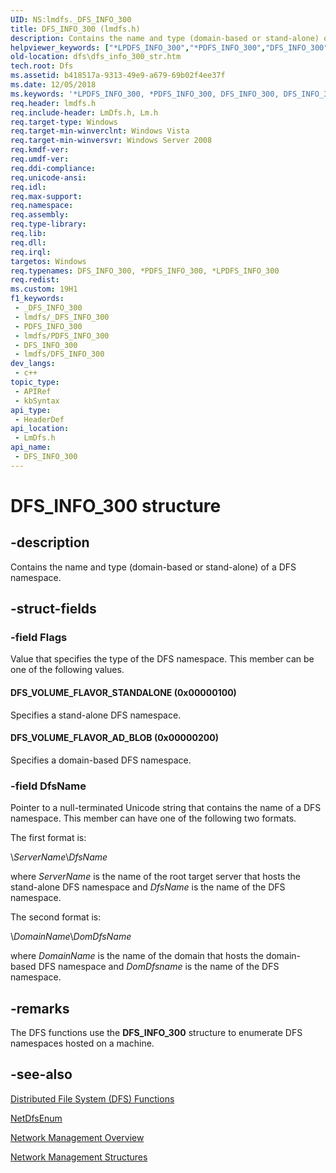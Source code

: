 ```yaml
---
UID: NS:lmdfs._DFS_INFO_300
title: DFS_INFO_300 (lmdfs.h)
description: Contains the name and type (domain-based or stand-alone) of a DFS namespace.
helpviewer_keywords: ["*LPDFS_INFO_300","*PDFS_INFO_300","DFS_INFO_300","DFS_INFO_300 structure [Distributed File System]","DFS_VOLUME_FLAVOR_AD_BLOB","DFS_VOLUME_FLAVOR_STANDALONE","LPDFS_INFO_300","LPDFS_INFO_300 structure pointer [Distributed File System]","PDFS_INFO_300","PDFS_INFO_300 structure pointer [Distributed File System]","_win32_dfs_info_300_str","dfs.dfs_info_300_str","fs.dfs_info_300_str","lmdfs/DFS_INFO_300","lmdfs/LPDFS_INFO_300","lmdfs/PDFS_INFO_300","netmgmt.dfs_info_300_str"]
old-location: dfs\dfs_info_300_str.htm
tech.root: Dfs
ms.assetid: b418517a-9313-49e9-a679-69b02f4ee37f
ms.date: 12/05/2018
ms.keywords: '*LPDFS_INFO_300, *PDFS_INFO_300, DFS_INFO_300, DFS_INFO_300 structure [Distributed File System], DFS_VOLUME_FLAVOR_AD_BLOB, DFS_VOLUME_FLAVOR_STANDALONE, LPDFS_INFO_300, LPDFS_INFO_300 structure pointer [Distributed File System], PDFS_INFO_300, PDFS_INFO_300 structure pointer [Distributed File System], _win32_dfs_info_300_str, dfs.dfs_info_300_str, fs.dfs_info_300_str, lmdfs/DFS_INFO_300, lmdfs/LPDFS_INFO_300, lmdfs/PDFS_INFO_300, netmgmt.dfs_info_300_str'
req.header: lmdfs.h
req.include-header: LmDfs.h, Lm.h
req.target-type: Windows
req.target-min-winverclnt: Windows Vista
req.target-min-winversvr: Windows Server 2008
req.kmdf-ver: 
req.umdf-ver: 
req.ddi-compliance: 
req.unicode-ansi: 
req.idl: 
req.max-support: 
req.namespace: 
req.assembly: 
req.type-library: 
req.lib: 
req.dll: 
req.irql: 
targetos: Windows
req.typenames: DFS_INFO_300, *PDFS_INFO_300, *LPDFS_INFO_300
req.redist: 
ms.custom: 19H1
f1_keywords:
 - _DFS_INFO_300
 - lmdfs/_DFS_INFO_300
 - PDFS_INFO_300
 - lmdfs/PDFS_INFO_300
 - DFS_INFO_300
 - lmdfs/DFS_INFO_300
dev_langs:
 - c++
topic_type:
 - APIRef
 - kbSyntax
api_type:
 - HeaderDef
api_location:
 - LmDfs.h
api_name:
 - DFS_INFO_300
---
```


# DFS_INFO_300 structure


## -description

Contains the name and type (domain-based or stand-alone) of a DFS namespace.

## -struct-fields

### -field Flags

Value that specifies the type of the DFS namespace. This member can be one of the following values.



#### DFS_VOLUME_FLAVOR_STANDALONE (0x00000100)

Specifies a stand-alone DFS namespace.



#### DFS_VOLUME_FLAVOR_AD_BLOB (0x00000200)

Specifies a domain-based DFS namespace.

### -field DfsName

Pointer to a null-terminated Unicode string that contains the name of a DFS namespace. This member can have one of the following two formats.

The first format is:

&#92;<i>ServerName</i>&#92;<i>DfsName</i>

where <i>ServerName</i> is the name of the root target server that hosts the stand-alone DFS namespace and <i>DfsName</i> is the name of the DFS namespace.

The second format is:

&#92;<i>DomainName</i>&#92;<i>DomDfsName</i>

where <i>DomainName</i> is the name of the domain that hosts the domain-based DFS namespace and <i>DomDfsname</i> is the name of the DFS namespace.

## -remarks

The DFS functions use the 
<b>DFS_INFO_300</b> structure to enumerate DFS namespaces hosted on a machine.

## -see-also

<a href="https://docs.microsoft.com/previous-versions/windows/desktop/dfs/distributed-file-system-dfs-functions">Distributed File System (DFS) Functions</a>



<a href="https://docs.microsoft.com/previous-versions/windows/desktop/api/lmdfs/nf-lmdfs-netdfsenum">NetDfsEnum</a>



<a href="https://docs.microsoft.com/windows/desktop/NetMgmt/network-management">Network Management Overview</a>



<a href="https://docs.microsoft.com/windows/desktop/NetMgmt/network-management-structures">Network Management Structures</a>

